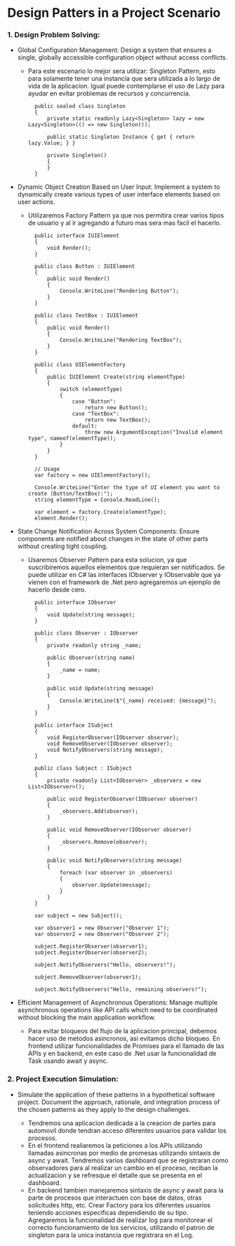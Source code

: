 # Design Patters in a Project Scenario

### 1. Design Problem Solving:

- Global Configuration Management: Design a system that ensures a single, globally accessible configuration object without access conflicts.

  - Para este escenario lo mejor sera utilizar: Singleton Pattern, esto para solamente tener una instancia que sera utilizada a lo largo de vida de la aplicacion. Igual puede contemplarse el uso de Lazy para ayudar en evitar problemas de recursos y concurrencia.

          public sealed class Singleton
          {
              private static readonly Lazy<Singleton> lazy = new Lazy<Singleton>(() => new Singleton());

              public static Singleton Instance { get { return lazy.Value; } }

              private Singleton()
              {
              }
          }

- Dynamic Object Creation Based on User Input: Implement a system to dynamically create various types of user interface elements based on user actions.

  - Utilizaremos Factory Pattern ya que nos permitira crear varios tipos de usuario y al ir agregando a futuro mas sera mas facil el hacerlo.

          public interface IUIElement
          {
              void Render();
          }

          public class Button : IUIElement
          {
              public void Render()
              {
                  Console.WriteLine("Rendering Button");
              }
          }

          public class TextBox : IUIElement
          {
              public void Render()
              {
                  Console.WriteLine("Rendering TextBox");
              }
          }

          public class UIElementFactory
          {
              public IUIElement Create(string elementType)
              {
                  switch (elementType)
                  {
                      case "Button":
                          return new Button();
                      case "TextBox":
                          return new TextBox();
                      default:
                          throw new ArgumentException("Invalid element type", nameof(elementType));
                  }
              }
          }

          // Usage
          var factory = new UIElementFactory();

          Console.WriteLine("Enter the type of UI element you want to create (Button/TextBox):");
          string elementType = Console.ReadLine();

          var element = factory.Create(elementType);
          element.Render();

- State Change Notification Across System Components: Ensure components are notified about changes in the state of other parts without creating tight coupling.

  - Usaremos Observer Pattern para esta solucion, ya que suscribiremos aquellos elementos que requieran ser notificados. Se puede utilizar en C# las interfaces IObserver<T> y IObservable<T> que ya vienen con el framework de .Net pero agregaremos un ejemplo de hacerlo desde cero.

          public interface IObserver
          {
              void Update(string message);
          }

          public class Observer : IObserver
          {
              private readonly string _name;

              public Observer(string name)
              {
                  _name = name;
              }

              public void Update(string message)
              {
                  Console.WriteLine($"{_name} received: {message}");
              }
          }

          public interface ISubject
          {
              void RegisterObserver(IObserver observer);
              void RemoveObserver(IObserver observer);
              void NotifyObservers(string message);
          }

          public class Subject : ISubject
          {
              private readonly List<IObserver> _observers = new List<IObserver>();

              public void RegisterObserver(IObserver observer)
              {
                  _observers.Add(observer);
              }

              public void RemoveObserver(IObserver observer)
              {
                  _observers.Remove(observer);
              }

              public void NotifyObservers(string message)
              {
                  foreach (var observer in _observers)
                  {
                      observer.Update(message);
                  }
              }
          }

          var subject = new Subject();

          var observer1 = new Observer("Observer 1");
          var observer2 = new Observer("Observer 2");

          subject.RegisterObserver(observer1);
          subject.RegisterObserver(observer2);

          subject.NotifyObservers("Hello, observers!");

          subject.RemoveObserver(observer1);

          subject.NotifyObservers("Hello, remaining observers!");

- Efficient Management of Asynchronous Operations: Manage multiple asynchronous operations like API calls which need to be coordinated without blocking the main application workflow.
  - Para evitar bloqueos del flujo de la aplicacion principal, debemos hacer uso de metodos asincronos, asi evitamos dicho bloqueo. En frontend utilizar funcionalidades de Promises para el llamado de las APIs y en backend, en este caso de .Net usar la funcionalidad de Task usando await y async.

### 2. Project Execution Simulation:

- Simulate the application of these patterns in a hypothetical software project. Document the approach, rationale, and integration process of the chosen patterns as they apply to the design challenges.

  - Tendremos una aplicacion dedicada a la creacion de partes para automovil donde tendran acceso diferentes usuarios para validar los procesos.
  - En el frontend realiaremos la peticiones a los APIs utilizando llamadas asincronas por medio de promesas utilizando sintaxis de async y await. Tendremos varios dashboard que se registraran como observadores para al realizar un cambio en el proceso, reciban la actualizacion y se refresque el detalle que se presenta en el dashboard.
  - En backend tambien manejaremos sintaxis de async y await para la parte de procesos que interactuen con base de datos, otras solicitudes http, etc. Crear Factory para los diferentes usuarios teniendo acciones especificas dependiendo de su tipo. Agregaremos la funcionalidad de realizar log para monitorear el correcto funcionamiento de los servicios, utilizando el patron de singleton para la unica instancia que registrara en el Log.
